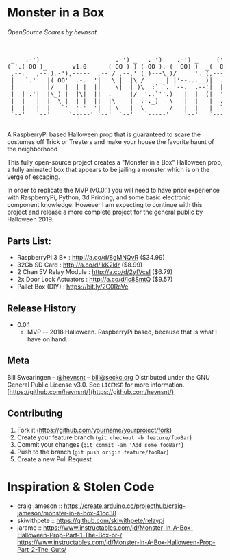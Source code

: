 # Monster in a Box 
###### OpenSource Scares by hevnsnt


<pre>

 _   .-')                     .-') _   .-')    .-') _     ('-.  _  .-')   
( '.( OO )_       v1.0      ( OO ) ) ( OO ). (  OO) )  _(  OO)( \( -O )  
 ,--.   ,--.).-'),-----. ,--./ ,--,' (_)---\_)/     '._(,------.,------.  
 |   `.'   |( OO'  .-.  '|   \ |  |\ /    _ | |'--...__)|  .---'|   /`. ' 
 |         |/   |  | |  ||    \|  | )\  :` `. '--.  .--'|  |    |  /  | | 
 |  |'.'|  |\_) |  |\|  ||  .     |/  '..`''.)   |  |  (|  '--. |  |_.' | 
 |  |   |  |  \ |  | |  ||  |\    |  .-._)   \   |  |   |  .--' |  .  '.' 
 |  |   |  |   `'  '-'  '|  | \   |  \       /   |  |   |  `---.|  |\  \  
 `--'   `--'     `-----' `--'  `--'   `-----'    `--'   `------'`--' '--' 
                                                                 IN A BOX          
</pre>


A RaspberryPi based Halloween prop that is guaranteed to scare the costumes off Trick or Treaters and make your house the favorite haunt of the neighborhood

This fully open-source project creates a "Monster in a Box" Halloween prop, a fully animated box that appears to be jailing a monster which is on the verge of escaping.

In order to replicate the MVP (v0.0.1) you will need to have prior experience with RaspberryPi, Python, 3d Printing, and some basic electronic component knowledge. However I am expecting to continue with this project and release a more complete project for the general public by Halloween 2019.


## Parts List:

* RaspberryPi 3 B+       : http://a.co/d/8gMNQvR  ($34.99)
* 32Gb SD Card           : http://a.co/d/ikK2kIr  ($8.99)
* 2 Chan 5V Relay Module : http://a.co/d/2yfVcsI  ($6.79)
* 2x Door Lock Actuators : http://a.co/d/ic8SmtQ  ($9.57)
* Pallet Box (DIY)       : https://bit.ly/2C0RcVe

## Release History

* 0.0.1
    * MVP -- 2018 Halloween. RaspberryPi based, because that is what I have on hand. 

## Meta

Bill Swearingen – [@hevnsnt](https://twitter.com/hevnsnt) – bill@seckc.org
Distributed under the GNU General Public License v3.0. See ``LICENSE`` for more information.
[https://github.com/hevnsnt/](https://github.com/hevnsnt/)

## Contributing

1. Fork it (<https://github.com/yourname/yourproject/fork>)
2. Create your feature branch (`git checkout -b feature/fooBar`)
3. Commit your changes (`git commit -am 'Add some fooBar'`)
4. Push to the branch (`git push origin feature/fooBar`)
5. Create a new Pull Request

# Inspiration & Stolen Code
* craig jameson :: https://create.arduino.cc/projecthub/craig-jameson/monster-in-a-box-41cc38
* skiwithpete   :: https://github.com/skiwithpete/relaypi
* jarame        :: https://www.instructables.com/id/Monster-In-A-Box-Halloween-Prop-Part-1-The-Box-or-/
                   https://www.instructables.com/id/Monster-In-A-Box-Halloween-Prop-Part-2-The-Guts/
